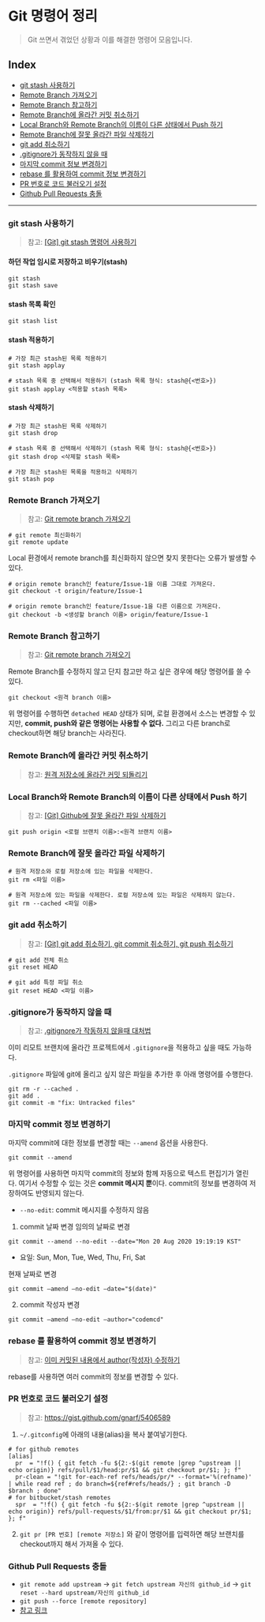 # Git 명령어 정리
> Git 쓰면서 겪었던 상황과 이를 해결한 명령어 모음입니다.

## Index
- [git stash 사용하기](#git-stash-사용하기)
- [Remote Branch 가져오기](#remote-branch-가져오기)
- [Remote Branch 참고하기](#remote-branch-참고하기)
- [Remote Branch에 올라간 커밋 취소하기](#remote-branch에-올라간-커밋-취소하기)
- [Local Branch와 Remote Branch의 이름이 다른 상태에서 Push 하기](#local-branch와-remote-branch의-이름이-다른-상태에서-push-하기)
- [Remote Branch에 잘못 올라간 파일 삭제하기](#remote-branch에-잘못-올라간-파일-삭제하기)
- [git add 취소하기](#git-add-취소하기)
- [.gitignore가 동작하지 않을 때](#gitignore가-동작하지-않을-때)
- [마지막 commit 정보 변경하기](#마지막-commit-정보-변경하기)
- [rebase 를 활용하여 commit 정보 변경하기](#rebase-를-활용하여-commit-정보-변경하기)
- [PR 번호로 코드 불러오기 설정](#pr-번호로-코드-불러오기-설정)
- [Github Pull Requests 충돌](#github-pull-requests-충돌)

---

### git stash 사용하기
> 참고: [[Git] git stash 명령어 사용하기](https://gmlwjd9405.github.io/2018/05/18/git-stash.html)

#### 하던 작업 임시로 저장하고 비우기(stash)
```
git stash
git stash save
```

#### stash 목록 확인
```
git stash list
```

#### stash 적용하기
```
# 가장 최근 stash된 목록 적용하기
git stash applay

# stash 목록 중 선택해서 적용하기 (stash 목록 형식: stash@{<번호>})
git stash applay <적용할 stash 목록>
```

#### stash 삭제하기
```
# 가장 최근 stash된 목록 삭제하기
git stash drop

# stash 목록 중 선택해서 삭제하기 (stash 목록 형식: stash@{<번호>})
git stash drop <삭제할 stash 목록>

# 가장 최근 stash된 목록을 적용하고 삭제하기
git stash pop
```

### Remote Branch 가져오기
> 참고: [Git remote branch 가져오기](https://cjh5414.github.io/get-git-remote-branch/)

```
# git remote 최신화하기
git remote update
```

Local 환경에서 remote branch를 최신화하지 않으면 찾지 못한다는 오류가 발생할 수 있다.

```
# origin remote branch인 feature/Issue-1을 이름 그대로 가져온다.
git checkout -t origin/feature/Issue-1

# origin remote branch인 feature/Issue-1을 다른 이름으로 가져온다.
git checkout -b <생성할 branch 이름> origin/feature/Issue-1
```

### Remote Branch 참고하기
> 참고: [Git remote branch 가져오기](https://cjh5414.github.io/get-git-remote-branch/)

Remote Branch를 수정하지 않고 단지 참고만 하고 싶은 경우에 해당 명령어를 쓸 수 있다.

```
git checkout <원격 branch 이름>
```

위 명령어를 수행하면 `detached HEAD` 상태가 되며, 로컬 환경에서 소스는 변경할 수 있지만, **commit, push와 같은 명령어는 사용할 수 없다.** 그리고 다른 branch로 checkout하면 해당 branch는 사라진다.

### Remote Branch에 올라간 커밋 취소하기
> 참고: [원격 저장소에 올라간 커밋 되돌리기](https://jupiny.com/2019/03/19/revert-commits-in-remote-repository/)

### Local Branch와 Remote Branch의 이름이 다른 상태에서 Push 하기
> 참고: [[Git] Github에 잘못 올라간 파일 삭제하기](https://gmlwjd9405.github.io/2018/05/17/git-delete-incorrect-files.html)

```
git push origin <로컬 브랜치 이름>:<원격 브랜치 이름>
```

### Remote Branch에 잘못 올라간 파일 삭제하기

```
# 원격 저장소와 로컬 저장소에 있는 파일을 삭제한다.
git rm <파일 이름>

# 원격 저장소에 있는 파일을 삭제한다. 로컬 저장소에 있는 파일은 삭제하지 않는다.
git rm --cached <파일 이름>
```

### git add 취소하기
> 참고: [[Git] git add 취소하기, git commit 취소하기, git push 취소하기](https://gmlwjd9405.github.io/2018/05/25/git-add-cancle.html)

```
# git add 전체 취소
git reset HEAD

# git add 특정 파일 취소
git reset HEAD <파일 이름>
```

### .gitignore가 동작하지 않을 때
> 참고: [.gitignore가 작동하지 않을때 대처법](https://jojoldu.tistory.com/307)

이미 리모트 브랜치에 올라간 프로젝트에서 `.gitignore`을 적용하고 싶을 때도 가능하다.

`.gitignore` 파일에 git에 올리고 싶지 않은 파일을 추가한 후 아래 명령어를 수행한다.

```
git rm -r --cached .
git add .
git commit -m "fix: Untracked files"
```

### 마지막 commit 정보 변경하기
마지막 commit에 대한 정보를 변경할 때는 `--amend` 옵션을 사용한다.

```
git commit --amend
```

위 명령어를 사용하면 마지막 commit의 정보와 함께 자동으로 텍스트 편집기가 열린다. 여기서 수정할 수 있는 것은 **commit 메시지 뿐**이다. commit의 정보를 변경하여 저장하여도 반영되지 않는다.

- `--no-edit`: commit 메시지를 수정하지 않음

1. commit 날짜 변경
임의의 날짜로 변경

```
git commit --amend --no-edit --date="Mon 20 Aug 2020 19:19:19 KST"
```

- 요일: Sun, Mon, Tue, Wed, Thu, Fri, Sat

현재 날짜로 변경

```
git commit —amend —no-edit —date="$(date)"
```

2. commit 작성자 변경

```
git commit —amend —no-edit —author="codemcd"
```

### rebase 를 활용하여 commit 정보 변경하기
> 참고: [이미 커밋된 내용에서 author(작성자) 수정하기](https://jojoldu.tistory.com/120)

rebase를 사용하면 여러 commit의 정보를 변경할 수 있다.

### PR 번호로 코드 불러오기 설정
> 참고: <https://gist.github.com/gnarf/5406589>

1. `~/.gitconfig`에 아래의 내용(alias)을 복사 붙여넣기한다.

```
# for github remotes
[alias]
  pr  = "!f() { git fetch -fu ${2:-$(git remote |grep ^upstream || echo origin)} refs/pull/$1/head:pr/$1 && git checkout pr/$1; }; f"
  pr-clean = "!git for-each-ref refs/heads/pr/* --format='%(refname)' | while read ref ; do branch=${ref#refs/heads/} ; git branch -D $branch ; done"
# for bitbucket/stash remotes
  spr  = "!f() { git fetch -fu ${2:-$(git remote |grep ^upstream || echo origin)} refs/pull-requests/$1/from:pr/$1 && git checkout pr/$1; }; f"
```

2. `git pr [PR 번호] [remote 저장소]` 와 같이 명령어를 입력하면 해당 브랜치를 checkout까지 해서 가져올 수 있다.

### Github Pull Requests 충돌
- `git remote add upstream` -> `git fetch upstream 자신의 github_id` -> `git reset --hard upstream/자신의 github_id`
- `git push --force [remote repository]`
- [참고 링크](https://planbs.tistory.com/entry/Git-Pull-request%EC%97%90%EC%84%9C-%EB%B0%9C%EC%83%9D%ED%95%98%EB%8A%94-%EC%B6%A9%EB%8F%8C-%ED%95%B4%EA%B2%B0%ED%95%98%EA%B8%B0)
